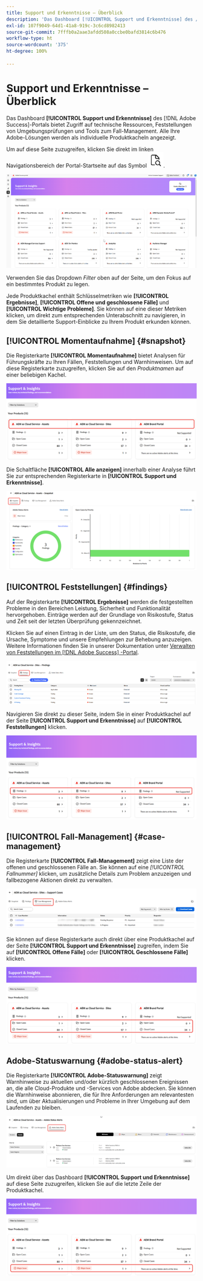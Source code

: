 ```yaml
---
title: Support und Erkenntnisse – Überblick
description: 'Das Dashboard [!UICONTROL Support und Erkenntnisse] des /[!DNL Adobe Success/]-Portals bietet Zugriff auf technische Ressourcen, Feststellungen von Umgebungsprüfungen und Tools zum Fall-Management. '
exl-id: 107f9049-64d1-41a8-919c-3c6cd8982413
source-git-commit: 7fffb0a2aae3afdd508a0ccbe0bafd3814c6b476
workflow-type: ht
source-wordcount: '375'
ht-degree: 100%

---
```


# Support und Erkenntnisse – Überblick

Das Dashboard **[!UICONTROL Support und Erkenntnisse]** des [!DNL Adobe Success]-Portals bietet Zugriff auf technische Ressourcen, Feststellungen von Umgebungsprüfungen und Tools zum Fall-Management. Alle Ihre Adobe-Lösungen werden als individuelle Produktkacheln angezeigt.

Um auf diese Seite zuzugreifen, klicken Sie direkt im linken Navigationsbereich der Portal-Startseite auf das Symbol ![Symbol „Support und Erkenntnisse“](/help/adobe-success-portal/assets/support-and-insight-icon.png).

![support-and-insights-landing-page](/help/adobe-success-portal/assets/support-and-insights-landing-page.png)

Verwenden Sie das Dropdown *Filter* oben auf der Seite, um den Fokus auf ein bestimmtes Produkt zu legen.

Jede Produktkachel enthält Schlüsselmetriken wie **[!UICONTROL Ergebnisse]**, **[!UICONTROL Offene und geschlossene Fälle]** und **[!UICONTROL Wichtige Probleme]**. Sie können auf eine dieser Metriken klicken, um direkt zum entsprechenden Unterabschnitt zu navigieren, in dem Sie detaillierte Support-Einblicke zu Ihrem Produkt erkunden können.

## [!UICONTROL Momentaufnahme] {#snapshot}

Die Registerkarte **[!UICONTROL Momentaufnahme]** bietet Analysen für Führungskräfte zu Ihren Fällen, Feststellungen und Warnhinweisen. Um auf diese Registerkarte zuzugreifen, klicken Sie auf den *Produktnamen* auf einer beliebigen Kachel.

![snapshot-from-support-and-insights-card](/help/adobe-success-portal/assets/snapshot-from-support-insights-card.png)

Die Schaltfläche **[!UICONTROL Alle anzeigen]** innerhalb einer Analyse führt Sie zur entsprechenden Registerkarte in **[!UICONTROL Support und Erkenntnisse]**.

![snapshot-tab](/help/adobe-success-portal/assets/snapshot-tab-support-and-insights.png)

## [!UICONTROL Feststellungen] {#findings}

Auf der Registerkarte **[!UICONTROL Ergebnisse]** werden die festgestellten Probleme in den Bereichen Leistung, Sicherheit und Funktionalität hervorgehoben. Einträge werden auf der Grundlage von Risikostufe, Status und Zeit seit der letzten Überprüfung gekennzeichnet.

Klicken Sie auf einen Eintrag in der Liste, um den Status, die Risikostufe, die Ursache, Symptome und unsere Empfehlungen zur Behebung anzuzeigen. Weitere Informationen finden Sie in unserer Dokumentation unter [Verwalten von Feststellungen im [!DNL Adobe Success] -Portal](/help/adobe-success-portal/technical-persona/support-and-insights/manage-findings-adobe-success-portal.md).

![findings-tab](/help/adobe-success-portal/assets/findings-tab-support-and-insights.png)

Navigieren Sie direkt zu dieser Seite, indem Sie in einer Produktkachel auf der Seite **[!UICONTROL Support und Erkenntnisse]** auf **[!UICONTROL Feststellungen]** klicken.

![findings-from-support-and-insights-card](/help/adobe-success-portal/assets/findings-from-support-and-insights-card.png)

## [!UICONTROL Fall-Management] {#case-management}

Die Registerkarte **[!UICONTROL Fall-Management]** zeigt eine Liste der offenen und geschlossenen Fälle an. Sie können auf eine *[!UICONTROL Fallnummer]* klicken, um zusätzliche Details zum Problem anzuzeigen und fallbezogene Aktionen direkt zu verwalten.

![case-management-tab](/help/adobe-success-portal/assets/case-management-tab-support-and-insights.png)

Sie können auf diese Registerkarte auch direkt über eine Produktkachel auf der Seite **[!UICONTROL Support und Erkenntnisse]** zugreifen, indem Sie auf **[!UICONTROL Offene Fälle]** oder **[!UICONTROL Geschlossene Fälle]** klicken.

![case-management-from-support-and-insights-card](/help/adobe-success-portal/assets/case-management-from-support-insights-card.png)

## Adobe-Statuswarnung {#adobe-status-alert}

Die Registerkarte **[!UICONTROL Adobe-Statuswarnung]** zeigt Warnhinweise zu aktuellen und/oder kürzlich geschlossenen Ereignissen an, die alle Cloud-Produkte und -Services von Adobe abdecken. Sie können die Warnhinweise abonnieren, die für Ihre Anforderungen am relevantesten sind, um über Aktualisierungen und Probleme in Ihrer Umgebung auf dem Laufenden zu bleiben.

![adobe-status-alert-tab](/help/adobe-success-portal/assets/status-alert-tab-support-and-insights.png)

Um direkt über das Dashboard **[!UICONTROL Support und Erkenntnisse]** auf diese Seite zuzugreifen, klicken Sie auf die letzte Zeile der Produktkachel.

![adobe-status-alert-support-and-insights-card](/help/adobe-success-portal/assets/status-alerts-from-support-insights-card.png)
